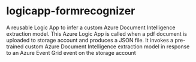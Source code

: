 # logicapp-formrecognizer
A reusable Logic App to infer a custom Azure Document Intelligence extraction model. This Azure Logic App is called when a pdf document is uploaded to storage account and produces a JSON file. It invokes a pre-trained custom Azure Document Intelligence extraction model in response to an Azure Event Grid event on the storage account
